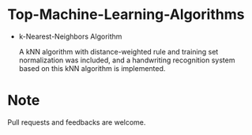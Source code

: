 Top-Machine-Learning-Algorithms
===============================

- k-Nearest-Neighbors Algorithm 
  
  A kNN algorithm with distance-weighted rule and training set normalization was included,
  and a handwriting recognition system based on this kNN algorithm is implemented. 


Note
============

Pull requests and feedbacks are welcome.

